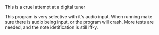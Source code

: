 This is a cruel attempt at a digital tuner


This program is very selective with it's audio input. When running make sure there is audio being input, or the program will crash.
More tests are needed, and the note idetification is still iff-y.
